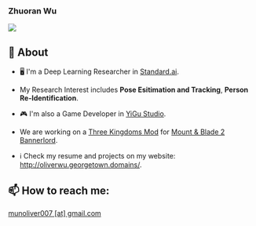 ### Zhuoran Wu

![](https://komarev.com/ghpvc/?username=WuZhuoran)

<!--
**WuZhuoran/WuZhuoran** is a ✨ _special_ ✨ repository because its `README.md` (this file) appears on your GitHub profile.

Here are some ideas to get you started:

- 🔭 I’m currently working on ...
- 🌱 I’m currently learning ...
- 👯 I’m looking to collaborate on ...
- 🤔 I’m looking for help with ...
- 💬 Ask me about ...
- 📫 How to reach me: ...
- 😄 Pronouns: ...
- ⚡ Fun fact: ...
-->

## 👋 About

* 🖥️ I'm a Deep Learning Researcher in [Standard.ai](https://standard.ai/).
* My Research Interest includes **Pose Esitimation and Tracking**, **Person Re-Identification**.

* 🎮 I'm also a Game Developer in [YiGu Studio](https://github.com/YiGu-Studio).
* We are working on a [Three Kingdoms Mod](https://www.moddb.com/mods/three-kingdoms) for [Mount & Blade 2 Bannerlord](https://www.taleworlds.com/en/Games/Bannerlord).

* ℹ️ Check my resume and projects on my website: http://oliverwu.georgetown.domains/.

## 📫 How to reach me:

[munoliver007 \[at\] gmail.com](mailto:munoliver007@gmail.com)
